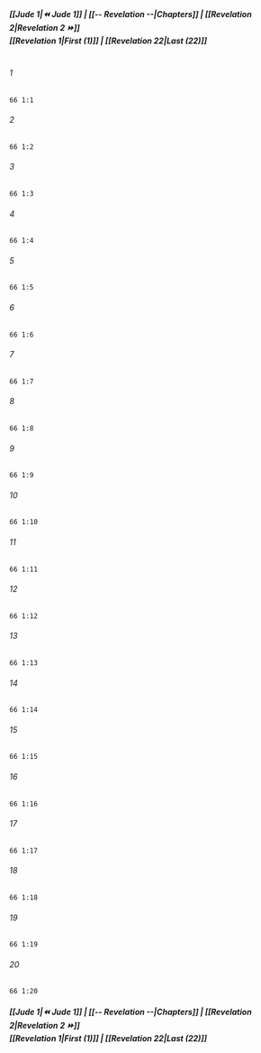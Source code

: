 
##### **[[Jude 1|⏪ Jude 1]] | [[-- Revelation --|Chapters]] | [[Revelation 2|Revelation 2 ⏩]]**<br>**[[Revelation 1|First (1)]] | [[Revelation 22|Last (22)]]**<br><br>

###### 1
``` verse
66 1:1
```
###### 2
``` verse
66 1:2
```
###### 3
``` verse
66 1:3
```
###### 4
``` verse
66 1:4
```
###### 5
``` verse
66 1:5
```
###### 6
``` verse
66 1:6
```
###### 7
``` verse
66 1:7
```
###### 8
``` verse
66 1:8
```
###### 9
``` verse
66 1:9
```
###### 10
``` verse
66 1:10
```
###### 11
``` verse
66 1:11
```
###### 12
``` verse
66 1:12
```
###### 13
``` verse
66 1:13
```
###### 14
``` verse
66 1:14
```
###### 15
``` verse
66 1:15
```
###### 16
``` verse
66 1:16
```
###### 17
``` verse
66 1:17
```
###### 18
``` verse
66 1:18
```
###### 19
``` verse
66 1:19
```
###### 20
``` verse
66 1:20
```

##### **[[Jude 1|⏪ Jude 1]] | [[-- Revelation --|Chapters]] | [[Revelation 2|Revelation 2 ⏩]]**<br>**[[Revelation 1|First (1)]] | [[Revelation 22|Last (22)]]**
